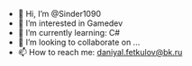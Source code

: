 - 👋 Hi, I’m @Sinder1090
- 👀 I’m interested in Gamedev
- 🌱 I’m currently learning: C#
- 💞️ I’m looking to collaborate on ...
- 📫 How to reach me: daniyal.fetkulov@bk.ru

